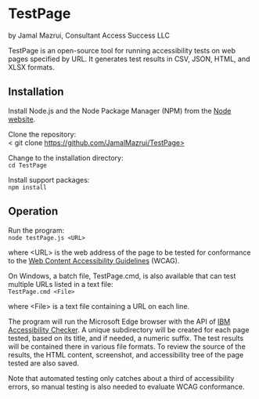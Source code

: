﻿# TestPage

by Jamal Mazrui, Consultant Access Success LLC

TestPage is an open-source tool for running accessibility tests on web pages specified by URL. It generates test results in CSV, JSON, HTML, and XLSX formats.

## Installation

Install Node.js and the Node Package Manager (NPM) from the [Node website](https://nodejs.org/en).

Clone the repository: \
<   git clone https://github.com/JamalMazrui/TestPage>

Change to the installation directory: \
`cd TestPage`

Install support packages: \
`npm install`

## Operation

Run the program: \
`node testPage.js <URL>`

where \<URL\> is the web address of the page to be tested for conformance to the [Web Content Accessibility Guidelines](https://www.w3.org/TR/WCAG22/) (WCAG).

On Windows, a batch file, TestPage.cmd, is also available that can test multiple URLs listed in a text file: \
`TestPage.cmd <File>`

where \<File\> is a text file containing a URL on each line.

The program will run the Microsoft Edge browser with the API of [IBM Accessibility Checker](https://www.npmjs.com/package/accessibility-checker). A unique subdirectory will be created for each page tested, based on its title, and if needed, a numeric suffix. The test results will be contained there in various file formats. To review the source of the results, the HTML content, screenshot, and accessibility tree of the page tested are also saved.

Note that automated testing only catches about a third of accessibility errors, so manual testing is also needed to evaluate WCAG conformance.
